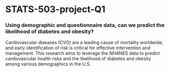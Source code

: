 # STATS-503-project-Q1
### Using demographic and questionnaire data, can we predict the likelihood of diabetes and obesity?
Cardiovascular diseases (CVD) are a leading cause of mortality worldwide, and early identification of risk is critical for effective intervention and management. This research aims to leverage the NHANES data to predict cardiovascular health risks and the likelihood of diabetes and obesity among various demographics in the U.S. 
